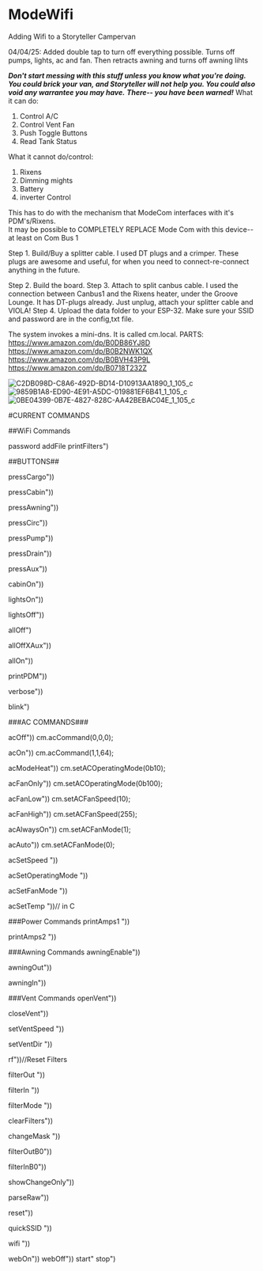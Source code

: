 
# ModeWifi
Adding Wifi to a Storyteller Campervan

04/04/25:  Added double tap to turn off everything possible.  Turns off pumps, lights, ac and fan.  Then retracts awning and turns off awning lihts

***Don't start messing with this stuff unless you know what you're doing.  You could brick your van, and Storyteller will not help you.  You could also void any warrantee you may have.***
***There-- you have been warned!***
What it can do:
1.  Control A/C
2.  Control Vent Fan
3.  Push Toggle Buttons
4.  Read Tank Status

What it cannot do/control:
1.  Rixens
2.  Dimming mights
3.  Battery
4.  inverter Control

This has to do with the mechanism that ModeCom interfaces with it's PDM's/Rixens.  
It may be possible to COMPLETELY REPLACE Mode Com with this device-- at least on Com Bus 1

Step 1.  Build/Buy a splitter cable.
I used DT plugs and a crimper.  These plugs are awesome and useful, for when you need to connect-re-connect anything in the future.  

Step 2.  Build the board.
Step 3.  Attach to split canbus cable.  I used the connection between Canbus1 and the Rixens heater, under the Groove Lounge.  It has DT-plugs already.  Just unplug, attach your splitter cable and VIOLA!
Step 4.  Upload the data folder to your ESP-32.  Make sure your SSID and password are in the config,txt file.  

The system invokes a mini-dns.  It is called cm.local.
PARTS:
https://www.amazon.com/dp/B0DB86YJ8D
https://www.amazon.com/dp/B0B2NWK1QX
https://www.amazon.com/dp/B0BVH43P9L
https://www.amazon.com/dp/B0718T232Z




![C2DB098D-C8A6-492D-BD14-D10913AA1890_1_105_c](https://github.com/user-attachments/assets/bc3380b2-bb1e-4e78-ac02-17fa1cec6312)
![9859B1A8-ED90-4E91-A5DC-019881EF6B41_1_105_c](https://github.com/user-attachments/assets/c38c6dc8-7039-4bed-9ab6-0a4ef97f4efc)
![0BE04399-0B7E-4827-828C-AA42BEBAC04E_1_105_c](https://github.com/user-attachments/assets/866c1593-9f9a-4545-80b3-02fb4a69ca2c)

#CURRENT COMMANDS

##WiFi Commands
  
  password 
  addFile
  printFilters")
  
  ##BUTTONS##
  
  pressCargo"))
  
  pressCabin")) 
  
  pressAwning")) 
  
  pressCirc")) 
  
  pressPump")) 
  
  pressDrain")) 
  
  pressAux")) 
  
  cabinOn"))
  
  lightsOn"))
  
  lightsOff"))
  
  allOff")
  
  allOffXAux")) 
  
  allOn"))
  
  printPDM"))
  
  verbose")) 
  
  blink") 

  ###AC COMMANDS###
  
  acOff")) cm.acCommand(0,0,0);
  
  acOn")) cm.acCommand(1,1,64);
  
  acModeHeat")) cm.setACOperatingMode(0b10);
  
  acFanOnly")) cm.setACOperatingMode(0b100);

  acFanLow")) cm.setACFanSpeed(10);
  
  acFanHigh")) cm.setACFanSpeed(255);
  
  acAlwaysOn")) cm.setACFanMode(1);
  
  acAuto")) cm.setACFanMode(0);

  acSetSpeed "))

  acSetOperatingMode "))

  acSetFanMode "))
  
  acSetTemp "))// in C
  
  ###Power Commands
  printAmps1 "))
  
  printAmps2 "))
  
  ###Awning Commands
  awningEnable"))
  
  awningOut"))
  
  awningIn"))
  
  
  ###Vent Commands
  openVent"))
  
  closeVent")) 
  
  setVentSpeed "))
  
  setVentDir "))
  
  rf"))//Reset Filters
  
  filterOut "))
  
  filterIn "))
  
  filterMode "))
  
  clearFilters"))
  
  changeMask "))
  
  filterOutB0"))
  
  filterInB0"))
  
  showChangeOnly"))
  
  parseRaw"))
  
  reset"))
  
  quickSSID "))
  
  wifi "))
  
  webOn")) 
  webOff"))
  start"
  stop")
  
